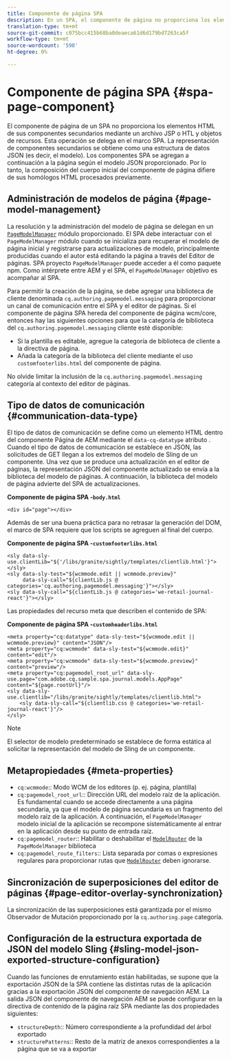 ```yaml
---
title: Componente de página SPA
description: En un SPA, el componente de página no proporciona los elementos HTML de sus componentes secundarios, sino que los delega en el marco de SPA. Este documento explica cómo esto hace que el componente de página de un SPA sea único.
translation-type: tm+mt
source-git-commit: c075bcc415b68ba0deaeca61d6d179bd7263ca5f
workflow-type: tm+mt
source-wordcount: '598'
ht-degree: 0%

---
```



# Componente de página SPA {#spa-page-component}

El componente de página de un SPA no proporciona los elementos HTML de sus componentes secundarios mediante un archivo JSP o HTL y objetos de recursos. Esta operación se delega en el marco SPA. La representación de componentes secundarios se obtiene como una estructura de datos JSON (es decir, el modelo). Los componentes SPA se agregan a continuación a la página según el modelo JSON proporcionado. Por lo tanto, la composición del cuerpo inicial del componente de página difiere de sus homólogos HTML procesados previamente.

## Administración de modelos de página {#page-model-management}

La resolución y la administración del modelo de página se delegan en un [`PageModelManager`](blueprint.md#pagemodelmanager) módulo proporcionado. El SPA debe interactuar con el `PageModelManager` módulo cuando se inicializa para recuperar el modelo de página inicial y registrarse para actualizaciones de modelo, principalmente producidas cuando el autor está editando la página a través del Editor de páginas. SPA proyecto `PageModelManager` puede acceder a él como paquete npm. Como intérprete entre AEM y el SPA, el `PageModelManager` objetivo es acompañar al SPA.

Para permitir la creación de la página, se debe agregar una biblioteca de cliente denominada `cq.authoring.pagemodel.messaging` para proporcionar un canal de comunicación entre el SPA y el editor de páginas. Si el componente de página SPA hereda del componente de página wcm/core, entonces hay las siguientes opciones para que la categoría de biblioteca del `cq.authoring.pagemodel.messaging` cliente esté disponible:

* Si la plantilla es editable, agregue la categoría de biblioteca de cliente a la directiva de página.
* Añada la categoría de la biblioteca del cliente mediante el uso `customfooterlibs.html` del componente de página.

No olvide limitar la inclusión de la `cq.authoring.pagemodel.messaging` categoría al contexto del editor de páginas.

## Tipo de datos de comunicación {#communication-data-type}

El tipo de datos de comunicación se define como un elemento HTML dentro del componente Página de AEM mediante el `data-cq-datatype` atributo . Cuando el tipo de datos de comunicación se establece en JSON, las solicitudes de GET llegan a los extremos del modelo de Sling de un componente. Una vez que se produce una actualización en el editor de páginas, la representación JSON del componente actualizado se envía a la biblioteca del modelo de páginas. A continuación, la biblioteca del modelo de página advierte del SPA de actualizaciones.

**Componente de página SPA -`body.html`**

```
<div id="page"></div>
```

Además de ser una buena práctica para no retrasar la generación del DOM, el marco de SPA requiere que los scripts se agreguen al final del cuerpo.

**Componente de página SPA -`customfooterlibs.html`**

```
<sly data-sly-use.clientLib="${'/libs/granite/sightly/templates/clientlib.html'}"></sly>
<sly data-sly-test="${wcmmode.edit || wcmmode.preview}"
     data-sly-call="${clientLib.js @ categories='cq.authoring.pagemodel.messaging'}"></sly>
<sly data-sly-call="${clientLib.js @ categories='we-retail-journal-react'}"></sly>
```

Las propiedades del recurso meta que describen el contenido de SPA:

**Componente de página SPA -`customheaderlibs.html`**

```
<meta property="cq:datatype" data-sly-test="${wcmmode.edit || wcmmode.preview}" content="JSON"/>
<meta property="cq:wcmmode" data-sly-test="${wcmmode.edit}" content="edit"/>
<meta property="cq:wcmmode" data-sly-test="${wcmmode.preview}" content="preview"/>
<meta property="cq:pagemodel_root_url" data-sly-use.page="com.adobe.cq.sample.spa.journal.models.AppPage" content="${page.rootUrl}"/>
<sly data-sly-use.clientlib="/libs/granite/sightly/templates/clientlib.html">
    <sly data-sly-call="${clientlib.css @ categories='we-retail-journal-react'}"/>
</sly>
```

>[!NOTE]
>
>El selector de modelo predeterminado se establece de forma estática al solicitar la representación del modelo de Sling de un componente.

## Metapropiedades {#meta-properties}

* `cq:wcmmode`:: Modo WCM de los editores (p. ej. página, plantilla)
* `cq:pagemodel_root_url`:: Dirección URL del modelo raíz de la aplicación. Es fundamental cuando se accede directamente a una página secundaria, ya que el modelo de página secundaria es un fragmento del modelo raíz de la aplicación. A continuación, el `PageModelManager` modelo inicial de la aplicación se recompone sistemáticamente al entrar en la aplicación desde su punto de entrada raíz.
* `cq:pagemodel_router`:: Habilitar o deshabilitar el [`ModelRouter`](routing.md) de la `PageModelManager` biblioteca
* `cq:pagemodel_route_filters`:: Lista separada por comas o expresiones regulares para proporcionar rutas que [`ModelRouter`](routing.md) deben ignorarse.

## Sincronización de superposiciones del editor de páginas {#page-editor-overlay-synchronization}

La sincronización de las superposiciones está garantizada por el mismo Observador de Mutación proporcionado por la `cq.authoring.page` categoría.

## Configuración de la estructura exportada de JSON del modelo Sling {#sling-model-json-exported-structure-configuration}

Cuando las funciones de enrutamiento están habilitadas, se supone que la exportación JSON de la SPA contiene las distintas rutas de la aplicación gracias a la exportación JSON del componente de navegación AEM. La salida JSON del componente de navegación AEM se puede configurar en la directiva de contenido de la página raíz SPA mediante las dos propiedades siguientes:

* `structureDepth`:: Número correspondiente a la profundidad del árbol exportado
* `structurePatterns`:: Resto de la matriz de anexos correspondientes a la página que se va a exportar
